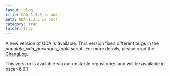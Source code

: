 ```yaml
---
layout: blog
title: ODA-1.3.3 is out!
meta: ODA-1.3.3 is out!
category: trac
folder: trac
---
```

<!-- Name: oda-1.3.3 -->
<!-- Version: 1 -->
<!-- Last-Modified: 2009/01/15 11:16:12 -->
<!-- Author: valleegr -->

A new version of ODA is available. This version fixes different bugs in the _populate_oda_packages_table_ script. For more details, please read the [ChangLog](http://svn.oscar.openclustergroup.org/trac/oscar/browser/pkgsrc/oda/tags/oda-1.3.3/ChangeLog).

This version is available via our unstable repositories and will be available in oscar-6.0.1.